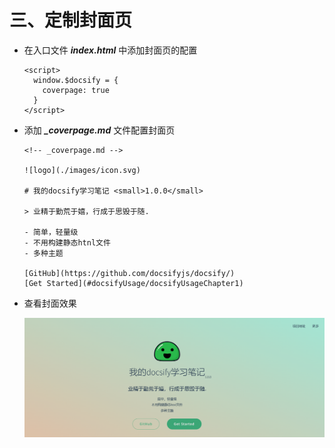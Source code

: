 # 三、定制封面页

* 在入口文件 ***index.html*** 中添加封面页的配置

  ```
  <script>
    window.$docsify = {
      coverpage: true
    }
  </script>
  ```

* 添加 ***_coverpage.md*** 文件配置封面页

  ```
  <!-- _coverpage.md -->
  
  ![logo](./images/icon.svg)
  
  # 我的docsify学习笔记 <small>1.0.0</small>
  
  > 业精于勤荒于嬉，行成于思毁于随.
  
  - 简单，轻量级
  - 不用构建静态htnl文件
  - 多种主题
  
  [GitHub](https://github.com/docsifyjs/docsify/)
  [Get Started](#docsifyUsage/docsifyUsageChapter1)
  ```

* 查看封面效果

  ![封面效果](./images/1656043079068.png)